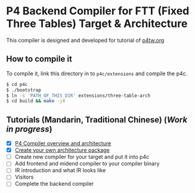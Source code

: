 P4 Backend Compiler for FTT (Fixed Three Tables) Target & Architecture
====

This compiler is designed and developed for tutorial of [p4tw.org](https://p4tw.org)

## How to compile it

To compile it, link this directory in to `p4c/extensions` and compile the p4c.

```bash
$ cd p4c
$ ./bootstrap
$ ln -s 'PATH_OF_THIS_DIR' extensions/three-table-arch
$ cd build && make -j4
```

## Tutorials (Mandarin, Traditional Chinese) (_Work in progress_)

 - [x] [P4 Compiler overview and architecture](https://p4tw.org/p4-compiler-architecure/)
 - [x] [Create your own architecture package](https://p4tw.org/p4-copmiler-define-architecture-package/)
 - [ ] Create new compiler for your target and put it into p4c
 - [ ] Add frontend and midend compiler to your compiler binary
 - [ ] IR introduction and what IR looks like
 - [ ] Visitors
 - [ ] Complete the backend compiler

